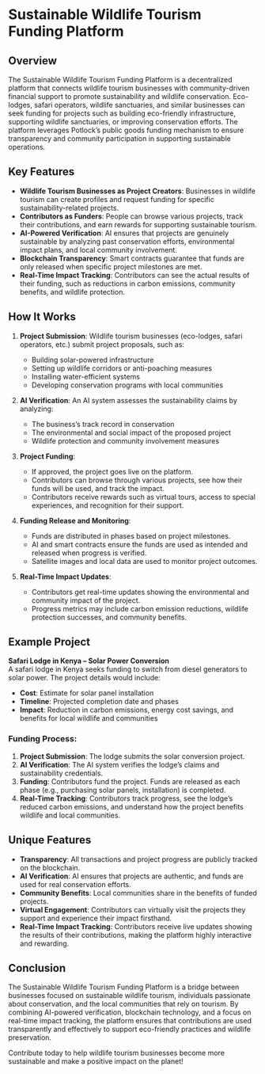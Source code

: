 # Sustainable Wildlife Tourism Funding Platform

## Overview
The Sustainable Wildlife Tourism Funding Platform is a decentralized platform that connects wildlife tourism businesses with community-driven financial support to promote sustainability and wildlife conservation. Eco-lodges, safari operators, wildlife sanctuaries, and similar businesses can seek funding for projects such as building eco-friendly infrastructure, supporting wildlife sanctuaries, or improving conservation efforts. The platform leverages Potlock’s public goods funding mechanism to ensure transparency and community participation in supporting sustainable operations.

## Key Features
- **Wildlife Tourism Businesses as Project Creators**: Businesses in wildlife tourism can create profiles and request funding for specific sustainability-related projects.
- **Contributors as Funders**: People can browse various projects, track their contributions, and earn rewards for supporting sustainable tourism.
- **AI-Powered Verification**: AI ensures that projects are genuinely sustainable by analyzing past conservation efforts, environmental impact plans, and local community involvement.
- **Blockchain Transparency**: Smart contracts guarantee that funds are only released when specific project milestones are met.
- **Real-Time Impact Tracking**: Contributors can see the actual results of their funding, such as reductions in carbon emissions, community benefits, and wildlife protection.

## How It Works
1. **Project Submission**: Wildlife tourism businesses (eco-lodges, safari operators, etc.) submit project proposals, such as:
   - Building solar-powered infrastructure
   - Setting up wildlife corridors or anti-poaching measures
   - Installing water-efficient systems
   - Developing conservation programs with local communities

2. **AI Verification**: An AI system assesses the sustainability claims by analyzing:
   - The business’s track record in conservation
   - The environmental and social impact of the proposed project
   - Wildlife protection and community involvement measures

3. **Project Funding**: 
   - If approved, the project goes live on the platform.
   - Contributors can browse through various projects, see how their funds will be used, and track the impact.
   - Contributors receive rewards such as virtual tours, access to special experiences, and recognition for their support.

4. **Funding Release and Monitoring**: 
   - Funds are distributed in phases based on project milestones.
   - AI and smart contracts ensure the funds are used as intended and released when progress is verified.
   - Satellite images and local data are used to monitor project outcomes.

5. **Real-Time Impact Updates**: 
   - Contributors get real-time updates showing the environmental and community impact of the project.
   - Progress metrics may include carbon emission reductions, wildlife protection successes, and community benefits.

## Example Project
**Safari Lodge in Kenya – Solar Power Conversion**  
A safari lodge in Kenya seeks funding to switch from diesel generators to solar power. The project details would include:
- **Cost**: Estimate for solar panel installation
- **Timeline**: Projected completion date and phases
- **Impact**: Reduction in carbon emissions, energy cost savings, and benefits for local wildlife and communities

### Funding Process:
1. **Project Submission**: The lodge submits the solar conversion project.
2. **AI Verification**: The AI system verifies the lodge’s claims and sustainability credentials.
3. **Funding**: Contributors fund the project. Funds are released as each phase (e.g., purchasing solar panels, installation) is completed.
4. **Real-Time Tracking**: Contributors track progress, see the lodge’s reduced carbon emissions, and understand how the project benefits wildlife and local communities.

## Unique Features
- **Transparency**: All transactions and project progress are publicly tracked on the blockchain.
- **AI Verification**: AI ensures that projects are authentic, and funds are used for real conservation efforts.
- **Community Benefits**: Local communities share in the benefits of funded projects.
- **Virtual Engagement**: Contributors can virtually visit the projects they support and experience their impact firsthand.
- **Real-Time Impact Tracking**: Contributors receive live updates showing the results of their contributions, making the platform highly interactive and rewarding.

## Conclusion
The Sustainable Wildlife Tourism Funding Platform is a bridge between businesses focused on sustainable wildlife tourism, individuals passionate about conservation, and the local communities that rely on tourism. By combining AI-powered verification, blockchain technology, and a focus on real-time impact tracking, the platform ensures that contributions are used transparently and effectively to support eco-friendly practices and wildlife preservation.

Contribute today to help wildlife tourism businesses become more sustainable and make a positive impact on the planet!
